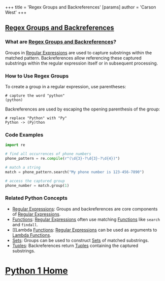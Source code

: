 +++
 title = 'Regex Groups and Backreferences'
[params]
	author = 'Carson West'
+++
## [Regex Groups and Backreferences](./../regex-groups-and-backreferences/)

### What are [Regex Groups and Backreferences](./../regex-groups-and-backreferences/)?
Groups in [Regular Expressions](./../regular-expressions/) are used to capture substrings within the matched pattern. Backreferences allow referencing these captured substrings within the regular expression itself or in subsequent processing.

### How to Use Regex Groups
To create a group in a regular expression, use parentheses:

```
# capture the word "python"
(python)
```

Backreferences are used by escaping the opening parenthesis of the group:

```
# replace "Python" with "Py"
Python -> (Py)thon
```

### Code Examples
```python
import re

# find all occurrences of phone numbers
phone_pattern = re.compile(r"(\d{3}-?\d{3}-?\d{4})")

# match a string
match = phone_pattern.search("My phone number is 123-456-7890")

# access the captured group
phone_number = match.group(1)
```

### Related Python Concepts

- [Regular Expressions](./../regular-expressions/): Groups and backreferences are core components of [Regular Expressions](./../regular-expressions/).
- [Functions](./../functions/): [Regular Expressions](./../regular-expressions/) often use matching [Functions](./../functions/) like `search` and `findall`.
- [[Lambda [Functions](./../functions/): [Regular Expressions](./../regular-expressions/) can be used as arguments to [Lambda Functions](./../lambda-functions/).
- [Sets](./../sets/): Groups can be used to construct [Sets](./../sets/) of matched substrings.
- [Tuples](./../tuples/): Backreferences return [Tuples](./../tuples/) containing the captured substrings.
# [Python 1 Home](./../python-1-home/)